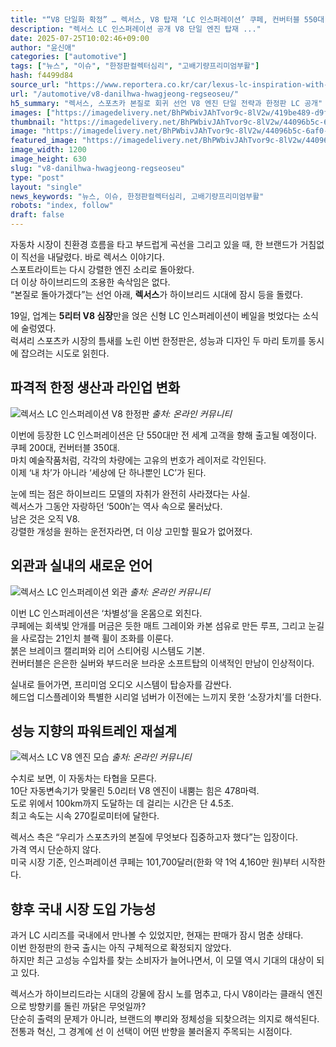 ```yaml
---
title: "“V8 단일화 확정” … 렉서스, V8 탑재 ‘LC 인스퍼레이션’ 쿠페, 컨버터블 550대 한정 출시"
description: "렉서스 LC 인스퍼레이션 공개 V8 단일 엔진 탑재 ..."
date: 2025-07-25T10:02:46+09:00
author: "윤신애"
categories: ["automotive"]
tags: ["뉴스", "이슈", "한정판컬렉터심리", "고배기량프리미엄부활"]
hash: f4499d84
source_url: "https://www.reportera.co.kr/car/lexus-lc-inspiration-with-v8/"
url: "/automotive/v8-danilhwa-hwagjeong-regseoseu/"
h5_summary: "렉서스, 스포츠카 본질로 회귀 선언 V8 엔진 단일 전략과 한정판 LC 공개"
images: ["https://imagedelivery.net/BhPWbivJAhTvor9c-8lV2w/419be489-d9ff-4413-499d-6358af675500/public", "https://imagedelivery.net/BhPWbivJAhTvor9c-8lV2w/44096b5c-6af0-4976-26d8-6ab8c0ade700/public", "https://imagedelivery.net/BhPWbivJAhTvor9c-8lV2w/82b5c978-1437-44db-c85e-9b5c288ac100/public", "https://imagedelivery.net/BhPWbivJAhTvor9c-8lV2w/b8a3e8c3-258f-4b12-9582-eb7997882400/public"]
thumbnail: "https://imagedelivery.net/BhPWbivJAhTvor9c-8lV2w/44096b5c-6af0-4976-26d8-6ab8c0ade700/public"
image: "https://imagedelivery.net/BhPWbivJAhTvor9c-8lV2w/44096b5c-6af0-4976-26d8-6ab8c0ade700/public"
featured_image: "https://imagedelivery.net/BhPWbivJAhTvor9c-8lV2w/44096b5c-6af0-4976-26d8-6ab8c0ade700/public"
image_width: 1200
image_height: 630
slug: "v8-danilhwa-hwagjeong-regseoseu"
type: "post"
layout: "single"
news_keywords: "뉴스, 이슈, 한정판컬렉터심리, 고배기량프리미엄부활"
robots: "index, follow"
draft: false
---
```


자동차 시장이 친환경 흐름을 타고 부드럽게 곡선을 그리고 있을 때, 한 브랜드가 거침없이 직선을 내달렸다. 바로 렉서스 이야기다.  
스포트라이트는 다시 강렬한 엔진 소리로 돌아왔다.  
더 이상 하이브리드의 조용한 속삭임은 없다.  
“본질로 돌아가겠다”는 선언 아래, **렉서스**가 하이브리드 시대에 잠시 등을 돌렸다.

19일, 업계는 **5리터 V8 심장**만을 얹은 신형 LC 인스퍼레이션이 베일을 벗었다는 소식에 술렁였다.  
럭셔리 스포츠카 시장의 틈새를 노린 이번 한정판은, 성능과 디자인 두 마리 토끼를 동시에 잡으려는 시도로 읽힌다.

## 파격적 한정 생산과 라인업 변화

![렉서스 LC 인스퍼레이션 V8 한정판](https://imagedelivery.net/BhPWbivJAhTvor9c-8lV2w/b8a3e8c3-258f-4b12-9582-eb7997882400/public)
*출처: 온라인 커뮤니티*


이번에 등장한 LC 인스퍼레이션은 단 550대만 전 세계 고객을 향해 출고될 예정이다.  
쿠페 200대, 컨버터블 350대.  
마치 예술작품처럼, 각각의 차량에는 고유의 번호가 레이저로 각인된다.  
이제 ‘내 차’가 아니라 ‘세상에 단 하나뿐인 LC’가 된다.

눈에 띄는 점은 하이브리드 모델의 자취가 완전히 사라졌다는 사실.  
렉서스가 그동안 자랑하던 ‘500h’는 역사 속으로 물러났다.  
남은 것은 오직 V8.  
강렬한 개성을 원하는 운전자라면, 더 이상 고민할 필요가 없어졌다.

## 외관과 실내의 새로운 언어

![렉서스 LC 인스퍼레이션 외관](https://imagedelivery.net/BhPWbivJAhTvor9c-8lV2w/419be489-d9ff-4413-499d-6358af675500/public)
*출처: 온라인 커뮤니티*


이번 LC 인스퍼레이션은 ‘차별성’을 온몸으로 외친다.  
쿠페에는 회색빛 안개를 머금은 듯한 매트 그레이와 카본 섬유로 만든 루프, 그리고 눈길을 사로잡는 21인치 블랙 휠이 조화를 이룬다.  
붉은 브레이크 캘리퍼와 리어 스티어링 시스템도 기본.  
컨버터블은 은은한 실버와 부드러운 브라운 소프트탑의 이색적인 만남이 인상적이다.

실내로 들어가면, 프리미엄 오디오 시스템이 탑승자를 감싼다.  
헤드업 디스플레이와 특별한 시리얼 넘버가 이전에는 느끼지 못한 ‘소장가치’를 더한다.

## 성능 지향의 파워트레인 재설계

![렉서스 LC V8 엔진 모습](https://imagedelivery.net/BhPWbivJAhTvor9c-8lV2w/82b5c978-1437-44db-c85e-9b5c288ac100/public)
*출처: 온라인 커뮤니티*


수치로 보면, 이 자동차는 타협을 모른다.  
10단 자동변속기가 맞물린 5.0리터 V8 엔진이 내뿜는 힘은 478마력.  
도로 위에서 100km까지 도달하는 데 걸리는 시간은 단 4.5초.  
최고 속도는 시속 270킬로미터에 달한다.

렉서스 측은 “우리가 스포츠카의 본질에 무엇보다 집중하고자 했다”는 입장이다.  
가격 역시 단순하지 않다.  
미국 시장 기준, 인스퍼레이션 쿠페는 101,700달러(한화 약 1억 4,160만 원)부터 시작한다.

## 향후 국내 시장 도입 가능성

과거 LC 시리즈를 국내에서 만나볼 수 있었지만, 현재는 판매가 잠시 멈춘 상태다.  
이번 한정판의 한국 출시는 아직 구체적으로 확정되지 않았다.  
하지만 최근 고성능 수입차를 찾는 소비자가 늘어나면서, 이 모델 역시 기대의 대상이 되고 있다.

렉서스가 하이브리드라는 시대의 강물에 잠시 노를 멈추고, 다시 V8이라는 클래식 엔진으로 방향키를 돌린 까닭은 무엇일까?  
단순히 출력의 문제가 아니라, 브랜드의 뿌리와 정체성을 되찾으려는 의지로 해석된다.  
전통과 혁신, 그 경계에 선 이 선택이 어떤 반향을 불러올지 주목되는 시점이다.
